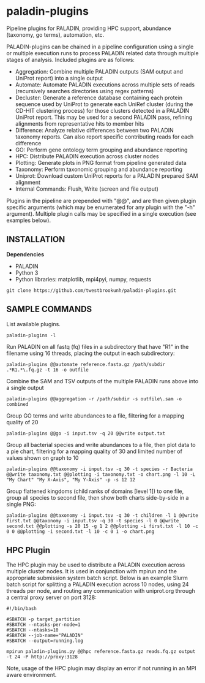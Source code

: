 # paladin-plugins
Pipeline plugins for PALADIN, providing HPC support, abundance (taxonomy, go terms), automation, etc.

PALADIN-plugins can be chained in a pipeline configuration using a single or multiple execution runs to process PALADIN related data through multiple stages of analysis.  Included plugins are as follows:

- Aggregation: Combine multiple PALADIN outputs (SAM output and UniProt report) into a single output
- Automate: Automate PALADIN executions across multiple sets of reads (recursively searches directories using regex patterns)
- Decluster: Generate a reference database containing each protein sequence used by UniProt to generate each UniRef cluster (during the CD-HIT clustering process) for those clusters detected in a PALADIN UniProt report.  This may be used for a second PALADIN pass, refining alignments from representative hits to member hits
- Difference: Analyze relative differences between two PALADIN taxonomy reports.  Can also report specific contributing reads for each difference
- GO: Perform gene ontology term grouping and abundance reporting
- HPC: Distribute PALADIN execution across cluster nodes
- Plotting: Generate plots in PNG format from pipeline generated data
- Taxonomy: Perform taxonomic grouping and abundance reporting
- Uniprot: Download custom UniProt reports for a PALADIN prepared SAM alignment
- Internal Commands: Flush, Write (screen and file output)

Plugins in the pipeline are prepended with "@@", and are then given plugin specific arguments (which may be enumerated for any plugin with the "-h" argument).  Multiple plugin calls may be specified in a single execution (see examples below).

INSTALLATION
--
**Dependencies**

- PALADIN
- Python 3
- Python libraries: matplotlib, mpi4pyi, numpy, requests

```
git clone https://github.com/twestbrookunh/paladin-plugins.git
```

SAMPLE COMMANDS
--

List available plugins.
```
paladin-plugins -l
```

Run PALADIN on all fastq (fq) files in a subdirectory that have "R1" in the filename using 16 threads, placing the output in each subdirectory:
```
paladin-plugins @@automate reference.fasta.gz /path/subdir .*R1.*\.fq.gz -t 16 -o outfile
```
Combine the SAM and TSV outputs of the multiple PALADIN runs above into a single output
```
paladin-plugins @@aggregation -r /path/subdir -s outfile\.sam -o combined
```

Group GO terms and write abundances to a file, filtering for a mapping quality of 20
```
paladin-plugins @@go -i input.tsv -q 20 @@write output.txt
```

Group all bacterial species and write abundances to a file, then plot data to a pie chart, filtering for a mapping quality of 30 and limited number of values shown on graph to 10

```
paladin-plugins @@taxonomy -i input.tsv -q 30 -t species -r Bacteria @@write taxonomy.txt @@plotting -i taxonomy.txt -o chart.png -l 10 -L "My Chart" "My X-Axis", "My Y-Axis" -p -s 12 12
```

Group flattened kingdoms (child ranks of domains [level 1]) to one file, group all species to second file, then show both charts side-by-side in a single PNG:
```
paladin-plugins @@taxonomy -i input.tsv -q 30 -t children -l 1 @@write first.txt @@taxonomy -i input.tsv -q 30 -t species -l 0 @@write second.txt @@plotting -s 20 15 -g 1 2 @@plotting -i first.txt -l 10 -c 0 0 @@plotting -i second.txt -l 10 -c 0 1 -o chart.png
```

HPC Plugin
--
The HPC plugin may be used to distribute a PALADIN execution across multiple cluster nodes.  It is used in conjunction with mpirun and the appropriate submission system batch script. Below is an example Slurm batch script for splitting a PALADIN execution across 10 nodes, using 24 threads per node, and routing any communication with uniprot.org through a central proxy server on port 3128:

```
#!/bin/bash

#SBATCH -p target_partition
#SBATCH --ntasks-per-node=1
#SBATCH --ntasks=10
#SBATCH --job-name="PALADIN"
#SBATCH --output=running.log

mpirun paladin-plugins.py @@hpc reference.fasta.gz reads.fq.gz output -t 24 -P http://proxy:3128
```

Note, usage of the HPC plugin may display an error if not running in an MPI aware environment.  
